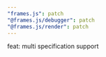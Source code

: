 ```yaml
---
"frames.js": patch
"@frames.js/debugger": patch
"@frames.js/render": patch
---
```


feat: multi specification support
